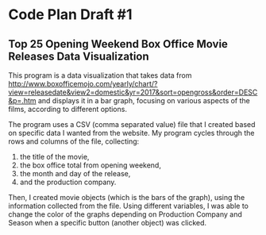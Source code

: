 # Code Plan Draft #1

## Top 25 Opening Weekend Box Office Movie Releases Data Visualization

This program is a data visualization that takes data from  http://www.boxofficemojo.com/yearly/chart/?view=releasedate&view2=domestic&yr=2017&sort=opengross&order=DESC&p=.htm and displays it in a bar graph, focusing on various aspects of the films, according to different options.

The program uses a CSV (comma separated value) file that I created based on specific data I wanted from the website. My program cycles through the rows and columns of the file, collecting:
1. the title of the movie, 
2. the box office total from opening weekend, 
3. the month and day of the release, 
4. and the production company. 

Then, I created movie objects (which is the bars of the graph), using the information collected from the file. Using different variables, I was able to change the color of the graphs depending on Production Company and Season when a specific button (another object) was clicked. 
